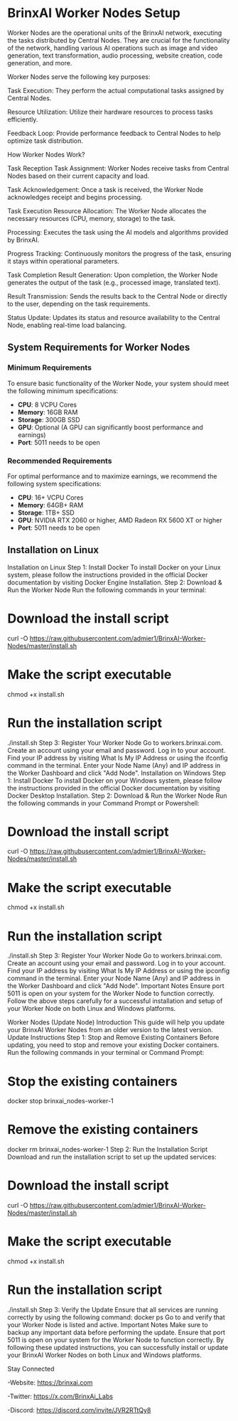 # BrinxAI Worker Nodes Setup

Worker Nodes are the operational units of the BrinxAI network, executing the tasks distributed by Central Nodes. They are crucial for the functionality of the network, handling various AI operations such as image and video generation, text transformation, audio processing, website creation, code generation, and more.

Worker Nodes serve the following key purposes:

Task Execution: They perform the actual computational tasks assigned by Central Nodes.

Resource Utilization: Utilize their hardware resources to process tasks efficiently.

Feedback Loop: Provide performance feedback to Central Nodes to help optimize task distribution.

How Worker Nodes Work? 

Task Reception
Task Assignment: Worker Nodes receive tasks from Central Nodes based on their current capacity and load.

Task Acknowledgement: Once a task is received, the Worker Node acknowledges receipt and begins processing.

Task Execution
Resource Allocation: The Worker Node allocates the necessary resources (CPU, memory, storage) to the task.

Processing: Executes the task using the AI models and algorithms provided by BrinxAI.

Progress Tracking: Continuously monitors the progress of the task, ensuring it stays within operational parameters.

Task Completion
Result Generation: Upon completion, the Worker Node generates the output of the task (e.g., processed image, translated text).

Result Transmission: Sends the results back to the Central Node or directly to the user, depending on the task requirements.

Status Update: Updates its status and resource availability to the Central Node, enabling real-time load balancing.

## System Requirements for Worker Nodes

### Minimum Requirements
To ensure basic functionality of the Worker Node, your system should meet the following minimum specifications:
- **CPU**: 8 VCPU Cores
- **Memory**: 16GB RAM
- **Storage**: 300GB SSD
- **GPU**: Optional (A GPU can significantly boost performance and earnings)
- **Port**: 5011 needs to be open

### Recommended Requirements
For optimal performance and to maximize earnings, we recommend the following system specifications:
- **CPU**: 16+ VCPU Cores
- **Memory**: 64GB+ RAM
- **Storage**: 1TB+ SSD
- **GPU**: NVIDIA RTX 2060 or higher, AMD Radeon RX 5600 XT or higher
- **Port**: 5011 needs to be open

## Installation on Linux

Installation on Linux
Step 1: Install Docker
To install Docker on your Linux system, please follow the instructions provided in the official Docker documentation by visiting Docker Engine Installation.
Step 2: Download & Run the Worker Node
Run the following commands in your terminal:
# Download the install script
curl -O https://raw.githubusercontent.com/admier1/BrinxAI-Worker-Nodes/master/install.sh

# Make the script executable
chmod +x install.sh

# Run the installation script
./install.sh
Step 3: Register Your Worker Node
Go to workers.brinxai.com.
Create an account using your email and password.
Log in to your account.
Find your IP address by visiting What Is My IP Address or using the ifconfig command in the terminal.
Enter your Node Name (Any) and IP address in the Worker Dashboard and click "Add Node".
Installation on Windows
Step 1: Install Docker
To install Docker on your Windows system, please follow the instructions provided in the official Docker documentation by visiting Docker Desktop Installation.
Step 2: Download & Run the Worker Node
Run the following commands in your Command Prompt or Powershell:
# Download the install script
curl -O https://raw.githubusercontent.com/admier1/BrinxAI-Worker-Nodes/master/install.sh

# Make the script executable
chmod +x install.sh

# Run the installation script
./install.sh
Step 3: Register Your Worker Node
Go to workers.brinxai.com.
Create an account using your email and password.
Log in to your account.
Find your IP address by visiting What Is My IP Address or using the ipconfig command in the terminal.
Enter your Node Name (Any) and IP address in the Worker Dashboard and click "Add Node".
Important Notes
Ensure port 5011 is open on your system for the Worker Node to function correctly.
Follow the above steps carefully for a successful installation and setup of your Worker Node on both Linux and Windows platforms.






Worker Nodes (Update Node)
Introduction
This guide will help you update your BrinxAI Worker Nodes from an older version to the latest version.
Update Instructions
Step 1: Stop and Remove Existing Containers
Before updating, you need to stop and remove your existing Docker containers. Run the following commands in your terminal or Command Prompt:
# Stop the existing containers
docker stop brinxai_nodes-worker-1
​
# Remove the existing containers
docker rm brinxai_nodes-worker-1
Step 2: Run the Installation Script
Download and run the installation script to set up the updated services:
# Download the install script
curl -O https://raw.githubusercontent.com/admier1/BrinxAI-Worker-Nodes/master/install.sh
​
# Make the script executable
chmod +x install.sh
​
# Run the installation script
./install.sh
Step 3: Verify the Update
Ensure that all services are running correctly by using the following command:
docker ps
Go to  and verify that your Worker Node is listed and active.
Important Notes
Make sure to backup any important data before performing the update.
Ensure that port 5011 is open on your system for the Worker Node to function correctly.
By following these updated instructions, you can successfully install or update your BrinxAI Worker Nodes on both Linux and Windows platforms.


Stay Connected

-Website:
https://brinxai.com

-Twitter:
https://x.com/BrinxAi_Labs

-Discord:
https://discord.com/invite/JVR2RTtQy8
